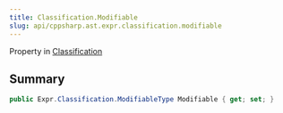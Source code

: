 ```yaml
---
title: Classification.Modifiable
slug: api/cppsharp.ast.expr.classification.modifiable
---
```

Property in [Classification](/api/cppsharp/ast/expr/classification)

## Summary



```csharp
public Expr.Classification.ModifiableType Modifiable { get; set; }
```

